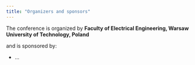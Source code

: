 ```yaml
---
title: "Organizers and sponsors"
---
```


The conference is organized by **Faculty of Electrical Engineering, Warsaw University of Technology, Poland**

and is sponsored by:

* ...
